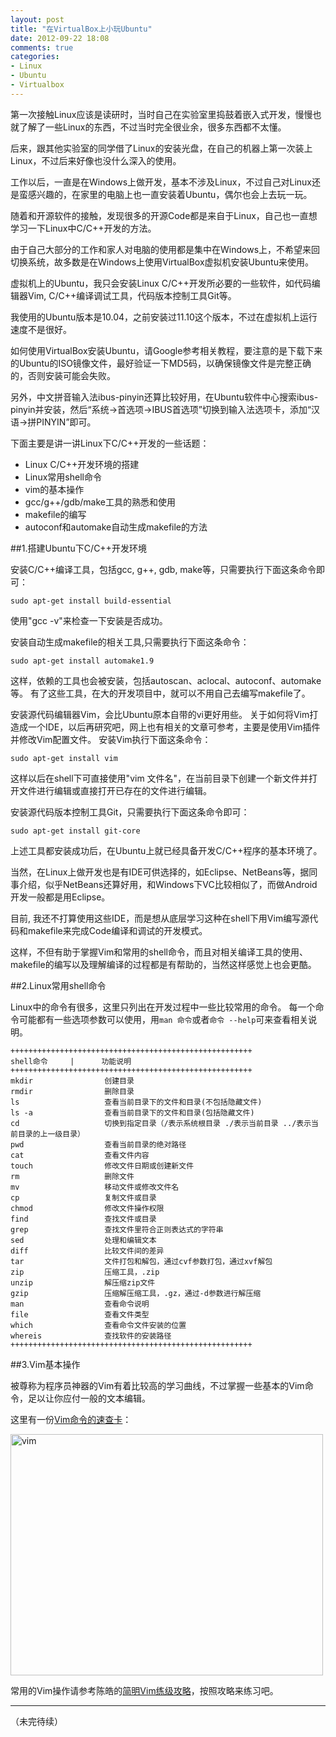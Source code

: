 ```yaml
---
layout: post
title: "在VirtualBox上小玩Ubuntu"
date: 2012-09-22 18:08
comments: true
categories: 
- Linux
- Ubuntu
- Virtualbox
---
```


第一次接触Linux应该是读研时，当时自己在实验室里捣鼓着嵌入式开发，慢慢也就了解了一些Linux的东西，不过当时完全很业余，很多东西都不太懂。

后来，跟其他实验室的同学借了Linux的安装光盘，在自己的机器上第一次装上Linux，不过后来好像也没什么深入的使用。

工作以后，一直是在Windows上做开发，基本不涉及Linux，不过自己对Linux还是蛮感兴趣的，在家里的电脑上也一直安装着Ubuntu，偶尔也会上去玩一玩。

随着和开源软件的接触，发现很多的开源Code都是来自于Linux，自己也一直想学习一下Linux中C/C++开发的方法。

由于自己大部分的工作和家人对电脑的使用都是集中在Windows上，不希望来回切换系统，故多数是在Windows上使用VirtualBox虚拟机安装Ubuntu来使用。

虚拟机上的Ubuntu，我只会安装Linux C/C++开发所必要的一些软件，如代码编辑器Vim, C/C++编译调试工具，代码版本控制工具Git等。

<!--more-->

我使用的Ubuntu版本是10.04，之前安装过11.10这个版本，不过在虚拟机上运行速度不是很好。

如何使用VirtualBox安装Ubuntu，请Google参考相关教程，要注意的是下载下来的Ubuntu的ISO镜像文件，最好验证一下MD5码，以确保镜像文件是完整正确的，否则安装可能会失败。

另外，中文拼音输入法ibus-pinyin还算比较好用，在Ubuntu软件中心搜索ibus-pinyin并安装，然后“系统->首选项->IBUS首选项”切换到输入法选项卡，添加“汉语->拼PINYIN”即可。
 
下面主要是讲一讲Linux下C/C++开发的一些话题：

- Linux C/C++开发环境的搭建
- Linux常用shell命令
- vim的基本操作
- gcc/g++/gdb/make工具的熟悉和使用
- makefile的编写
- autoconf和automake自动生成makefile的方法

##1.搭建Ubuntu下C/C++开发环境

安装C/C++编译工具，包括gcc, g++, gdb, make等，只需要执行下面这条命令即可：
```
sudo apt-get install build-essential
```
使用"gcc -v"来检查一下安装是否成功。

安装自动生成makefile的相关工具,只需要执行下面这条命令：
```
sudo apt-get install automake1.9
```
这样，依赖的工具也会被安装，包括autoscan、aclocal、autoconf、automake等。
有了这些工具，在大的开发项目中，就可以不用自己去编写makefile了。

安装源代码编辑器Vim，会比Ubuntu原本自带的vi更好用些。
关于如何将Vim打造成一个IDE，以后再研究吧，网上也有相关的文章可参考，主要是使用Vim插件并修改Vim配置文件。
安装Vim执行下面这条命令：
```
sudo apt-get install vim
```
这样以后在shell下可直接使用"vim 文件名"，在当前目录下创建一个新文件并打开文件进行编辑或直接打开已存在的文件进行编辑。

安装源代码版本控制工具Git，只需要执行下面这条命令即可：
```
sudo apt-get install git-core
```

上述工具都安装成功后，在Ubuntu上就已经具备开发C/C++程序的基本环境了。

当然，在Linux上做开发也是有IDE可供选择的，如Eclipse、NetBeans等，据同事介绍，似乎NetBeans还算好用，和Windows下VC比较相似了，而做Android开发一般都是用Eclipse。

目前, 我还不打算使用这些IDE，而是想从底层学习这种在shell下用Vim编写源代码和makefile来完成Code编译和调试的开发模式。

这样，不但有助于掌握Vim和常用的shell命令，而且对相关编译工具的使用、makefile的编写以及理解编译的过程都是有帮助的，当然这样感觉上也会更酷。

##2.Linux常用shell命令

Linux中的命令有很多，这里只列出在开发过程中一些比较常用的命令。
每一个命令可能都有一些选项参数可以使用，用`man 命令`或者`命令 --help`可来查看相关说明。
```
++++++++++++++++++++++++++++++++++++++++++++++++++++++
shell命令     |      功能说明
++++++++++++++++++++++++++++++++++++++++++++++++++++++
mkdir                创建目录
rmdir                删除目录
ls                   查看当前目录下的文件和目录(不包括隐藏文件)
ls -a                查看当前目录下的文件和目录(包括隐藏文件)
cd                   切换到指定目录（/表示系统根目录 ./表示当前目录 ../表示当前目录的上一级目录）
pwd                  查看当前目录的绝对路径
cat                  查看文件内容
touch                修改文件日期或创建新文件
rm                   删除文件
mv                   移动文件或修改文件名
cp                   复制文件或目录
chmod                修改文件操作权限
find                 查找文件或目录
grep                 查找文件里符合正则表达式的字符串
sed                  处理和编辑文本
diff                 比较文件间的差异
tar                  文件打包和解包，通过cvf参数打包，通过xvf解包
zip                  压缩工具，.zip
unzip                解压缩zip文件
gzip                 压缩解压缩工具，.gz，通过-d参数进行解压缩
man                  查看命令说明
file                 查看文件类型
which                查看命令文件安装的位置
whereis              查找软件的安装路径
++++++++++++++++++++++++++++++++++++++++++++++++++++++
```

##3.Vim基本操作

被尊称为程序员神器的Vim有着比较高的学习曲线，不过掌握一些基本的Vim命令，足以让你应付一般的文本编辑。

这里有一份[Vim命令的速查卡](http://coolshell.cn/articles/5479.html)：

<a href="http://www.flickr.com/photos/shanewfx/8011943417/" title="Flickr 上 shanewfx 的 vim"><img src="http://farm9.staticflickr.com/8296/8011943417_b813b2b38a.jpg" width="500" height="386" alt="vim"></a>

常用的Vim操作请参考陈皓的[简明Vim练级攻略](http://coolshell.cn/articles/5426.html)，按照攻略来练习吧。


---

（未完待续）










